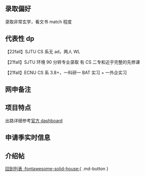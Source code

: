 ## 录取偏好

录取非常玄学，看文书 match 程度

## 代表性 dp

【22fall】SJTU CS 系无 ad，两人 WL

【21fall】SJTU 环境 90 分转专业录取 有 CS 二专和近乎完整的先修课

【21fall】ECNU CS 系 3.8+，一科研一 BAT 实习 + 一外企实习

## 网申备注

## 项目特点

出路详细参考[官方 dashboard](https://www.cmu.edu/career/outcomes/post-grad-dashboard.html)

## 申请季实时信息

## 介绍帖

[回到列表 :fontawesome-solid-house:](选校梯度.md){ .md-button }
